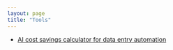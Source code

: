 ```yaml
---
layout: page
title: "Tools"
---
```


* [AI cost savings calculator for data entry automation](/tools/data-entry-cost-savings-calculator)